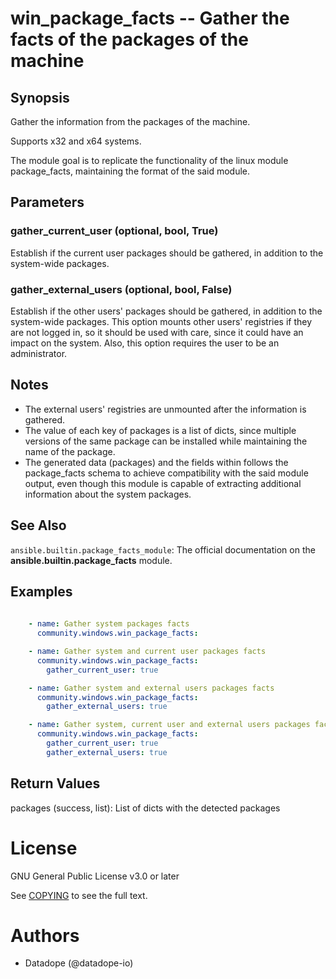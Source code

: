 # win_package_facts -- Gather the facts of the packages of the machine

## Synopsis

Gather the information from the packages of the machine.

Supports x32 and x64 systems.

The module goal is to replicate the functionality of the linux module package_facts, 
maintaining the format of the said module.


## Parameters

### gather_current_user (optional, bool, True)
Establish if the current user packages should be gathered, in addition to the system-wide packages.

### gather_external_users (optional, bool, False)
Establish if the other users' packages should be gathered, in addition to the system-wide packages. 
This option mounts other users' registries if they are not logged in, so it should be used with care, 
since it could have an impact on the system. Also, this option requires the user to be an administrator.


## Notes

   - The external users' registries are unmounted after the information is gathered.
   - The value of each key of packages is a list of dicts, since multiple versions of the same package can be installed while maintaining the name of the package.
   - The generated data (packages) and the fields within follows the package_facts schema to achieve compatibility with the said module output, even though this module is capable of extracting additional information about the system packages.

## See Also

`ansible.builtin.package_facts_module`: The official documentation on the **ansible.builtin.package_facts** module.

## Examples

```yaml
    
    - name: Gather system packages facts
      community.windows.win_package_facts:

    - name: Gather system and current user packages facts
      community.windows.win_package_facts:
        gather_current_user: true

    - name: Gather system and external users packages facts
      community.windows.win_package_facts:
        gather_external_users: true

    - name: Gather system, current user and external users packages facts
      community.windows.win_package_facts:
        gather_current_user: true
        gather_external_users: true

```


## Return Values

packages (success, list): List of dicts with the detected packages

# License

GNU General Public License v3.0 or later

See [COPYING](../../COPYING) to see the full text.

# Authors

- Datadope (@datadope-io)
